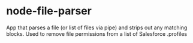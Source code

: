 # node-file-parser
App that parses a file (or list of files via pipe) and strips out any matching blocks. Used to remove file permissions from a list of Salesforce .profiles
